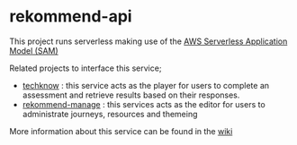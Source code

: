 # rekommend-api

This project runs serverless making use of the [AWS Serverless Application Model (SAM)](https://docs.aws.amazon.com/serverless-application-model/latest/developerguide/what-is-sam.html)

Related projects to interface this service;
* [techknow](https://github.com/lgss/techknow/) : this service acts as the player for users to complete an assessment and retrieve results based on their responses. 
* [rekommend-manage](https://github.com/lgss/rekommend-manage/) : this services acts as the editor for users to administrate journeys, resources and themeing

More information about this service can be found in the [wiki](https://github.com/lgss/rekommend-editor-api/wiki/)
